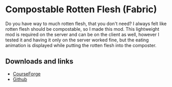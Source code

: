 # Compostable Rotten Flesh (Fabric)
Do you have way to much rotten flesh, that you don't need?
I always felt like rotten flesh should be compostable, so I made this mod.
This lightweight mod is required on the server and can be on the client as well, however I tested it and having it only on the server worked fine, but the eating animation is displayed while putting the rotten flesh into the composter.

## Downloads and links
- [CourseForge](https://www.curseforge.com/minecraft/mc-mods/compostable-rotten-flesh)
- [Github](https://github.com/d4rkm0nkey/CompostableRottenFlesh)